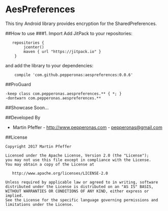 # AesPreferences
This tiny Android library provides encryption for the SharedPreferences.


##How to use
###1. Import
Add JitPack to your repositories:

```
   repositories {
        jcenter()
        maven { url "https://jitpack.io" }
    }
```

and add the library to your dependencies:

```
    compile 'com.github.pepperonas:aespreferences:0.0.6'
```


##ProGuard
```
-keep class com.pepperonas.aespreferences.** { *; }
-dontwarn com.pepperonas.aespreferences.**
```


##Showcase
Soon...


##Developed By

* Martin Pfeffer - http://www.pepperonas.com - <pepperonas@gmail.com>


##License

    Copyright 2017 Martin Pfeffer

    Licensed under the Apache License, Version 2.0 (the "License");
    you may not use this file except in compliance with the License.
    You may obtain a copy of the License at

       http://www.apache.org/licenses/LICENSE-2.0

    Unless required by applicable law or agreed to in writing, software
    distributed under the License is distributed on an "AS IS" BASIS,
    WITHOUT WARRANTIES OR CONDITIONS OF ANY KIND, either express or implied.
    See the License for the specific language governing permissions and
    limitations under the License.


